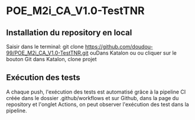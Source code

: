 # POE_M2i_CA_V1.0-TestTNR
## Installation du repository en local

Saisir dans le terminal: git clone https://github.com/doudou-99/POE_M2i_CA_V1.0-TestTNR.git ouDans Katalon ou ou cliquer sur le bouton Git dans Katalon, clone projet

## Exécution des tests

A chaque push, l'exécution des tests est automatisé grâce à la pipeline CI créée dans le dossier .github/workflows et sur Github, dans la page du repository et l'onglet Actions, on peut observer l'exécution des test dans la pipeline.
